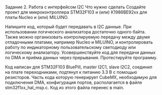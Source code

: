 Задание 2. Работа с интерфейсом I2C
Что нужно сделать
Создайте проект для микроконтроллера STM32F103 и (или) К1986ВЕ92хх для платы Nucleo и (или) MILUINO.

Напишите код, который будет передавать в I2C данные. При использовании логического анализатора достаточно одного байта.
Также можно организовать контролируемую передачу между двумя отладочными платами, например Nucleo и MILUINO, и контролировать работу по индикаторному пользовательскому светодиоду или логическому анализатору.
Усовершенствуйте код для передачи данных по DMA и приёма данных через прерывания.
Протестируйте программу.


Код написан для STM32F103 BluePill, master I2C1, slave I2C2, соединил на плате переходниками, подтянул к питанию 3.3 В с помощью резисторов.
Часть кода которую генерирует CubeMX, необходимую для подключения DMA, конфигурация портов, располагается в файле stm32f1xx_hal_msp.c. Код из этого файла перенес в main.  
